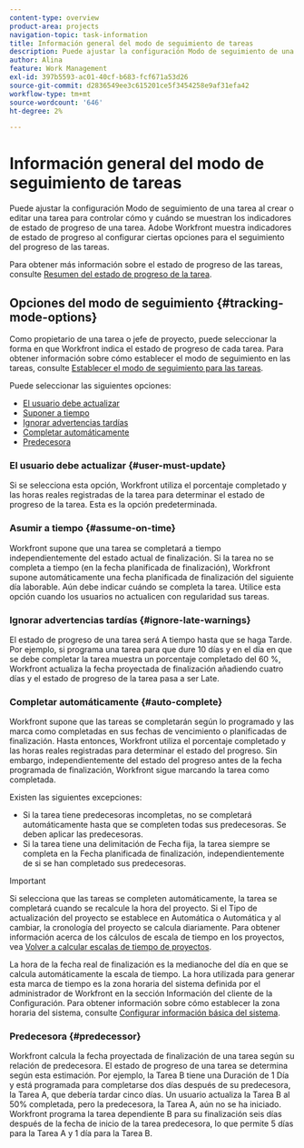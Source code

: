 ```yaml
---
content-type: overview
product-area: projects
navigation-topic: task-information
title: Información general del modo de seguimiento de tareas
description: Puede ajustar la configuración Modo de seguimiento de una tarea al crear o editar una tarea para controlar cómo y cuándo se muestran los indicadores de estado de progreso de una tarea. Adobe Workfront muestra indicadores de estado de progreso al configurar ciertas opciones para el seguimiento del progreso de las tareas.
author: Alina
feature: Work Management
exl-id: 397b5593-ac01-40cf-b683-fcf671a53d26
source-git-commit: d2836549ee3c615201ce5f3454258e9af31efa42
workflow-type: tm+mt
source-wordcount: '646'
ht-degree: 2%

---
```


# Información general del modo de seguimiento de tareas

<!-- Audited: 01/2024 -->

Puede ajustar la configuración Modo de seguimiento de una tarea al crear o editar una tarea para controlar cómo y cuándo se muestran los indicadores de estado de progreso de una tarea. Adobe Workfront muestra indicadores de estado de progreso al configurar ciertas opciones para el seguimiento del progreso de las tareas.

Para obtener más información sobre el estado de progreso de las tareas, consulte [Resumen del estado de progreso de la tarea](../../../manage-work/tasks/task-information/task-progress-status.md).

<!--
<div data-mc-conditions="QuicksilverOrClassic.Draft mode">
<h2>Set Tracking Mode for tasks</h2>
<p>(NOTE: drafted, because we created a new article and linked it below. Left this article as a "Overview" article only.) </p>
<p>To set the tracking mode:</p>
<ol>
<li value="1">Go to the task you want to set the tracking mode for.</li>
<li value="2"> <p data-mc-conditions="QuicksilverOrClassic.Quicksilver">Click the <strong>More</strong> icon <img src="assets/qs-more-icon-on-an-object.png">next to the name of the task, then click&nbsp;<strong>Edit</strong>.</p> <p>The Edit Task dialog box opens. </p> </li>
<li value="3"> <p>In the&nbsp;<strong>Settings</strong> section, use the&nbsp;<strong>Tracking Mode</strong> drop-down menu to select the Tracking Mode for the task.</p> <p>For more information about the tracking mode options, see the <a href="#tracking-mode-options" class="MCXref xref" xrefformat="{para}">Tracking Mode options</a> section in this article. </p> </li>
<li value="4">Click&nbsp;<strong>Save Changes.</strong></li>
</ol>
</div>
-->

## Opciones del modo de seguimiento {#tracking-mode-options}

Como propietario de una tarea o jefe de proyecto, puede seleccionar la forma en que Workfront indica el estado de progreso de cada tarea. Para obtener información sobre cómo establecer el modo de seguimiento en las tareas, consulte [Establecer el modo de seguimiento para las tareas](../../../manage-work/tasks/task-information/set-tracking-mode-for-tasks.md).

Puede seleccionar las siguientes opciones:

* [El usuario debe actualizar](#user-must-update)
* [Suponer a tiempo](#assume-on-time)
* [Ignorar advertencias tardías](#ignore-late-warnings)
* [Completar automáticamente](#auto-complete)
* [Predecesora](#predecessor)

### El usuario debe actualizar {#user-must-update}

Si se selecciona esta opción, Workfront utiliza el porcentaje completado y las horas reales registradas de la tarea para determinar el estado de progreso de la tarea. Esta es la opción predeterminada.

### Asumir a tiempo {#assume-on-time}

Workfront supone que una tarea se completará a tiempo independientemente del estado actual de finalización. Si la tarea no se completa a tiempo (en la fecha planificada de finalización), Workfront supone automáticamente una fecha planificada de finalización del siguiente día laborable. Aún debe indicar cuándo se completa la tarea. Utilice esta opción cuando los usuarios no actualicen con regularidad sus tareas.

### Ignorar advertencias tardías {#ignore-late-warnings}

El estado de progreso de una tarea será A tiempo hasta que se haga Tarde. Por ejemplo, si programa una tarea para que dure 10 días y en el día en que se debe completar la tarea muestra un porcentaje completado del 60 %, Workfront actualiza la fecha proyectada de finalización añadiendo cuatro días y el estado de progreso de la tarea pasa a ser Late.

### Completar automáticamente {#auto-complete}

Workfront supone que las tareas se completarán según lo programado y las marca como completadas en sus fechas de vencimiento o planificadas de finalización. Hasta entonces, Workfront utiliza el porcentaje completado y las horas reales registradas para determinar el estado del progreso. Sin embargo, independientemente del estado del progreso antes de la fecha programada de finalización, Workfront sigue marcando la tarea como completada.

Existen las siguientes excepciones:

* Si la tarea tiene predecesoras incompletas, no se completará automáticamente hasta que se completen todas sus predecesoras. Se deben aplicar las predecesoras.
* Si la tarea tiene una delimitación de Fecha fija, la tarea siempre se completa en la Fecha planificada de finalización, independientemente de si se han completado sus predecesoras.

>[!IMPORTANT]
>
>Si selecciona que las tareas se completen automáticamente, la tarea se completará cuando se recalcule la hora del proyecto. Si el Tipo de actualización del proyecto se establece en Automática o Automática y al cambiar, la cronología del proyecto se calcula diariamente. Para obtener información acerca de los cálculos de escala de tiempo en los proyectos, vea [Volver a calcular escalas de tiempo de proyectos](../../../manage-work/projects/manage-projects/recalculate-project-timeline.md).
>
>La hora de la fecha real de finalización es la medianoche del día en que se calcula automáticamente la escala de tiempo. La hora utilizada para generar esta marca de tiempo es la zona horaria del sistema definida por el administrador de Workfront en la sección Información del cliente de la Configuración. Para obtener información sobre cómo establecer la zona horaria del sistema, consulte [Configurar información básica del sistema](../../../administration-and-setup/get-started-wf-administration/configure-basic-info.md).

### Predecesora {#predecessor}

Workfront calcula la fecha proyectada de finalización de una tarea según su relación de predecesora. El estado de progreso de una tarea se determina según esta estimación. Por ejemplo, la Tarea B tiene una Duración de 1 Día y está programada para completarse dos días después de su predecesora, la Tarea A, que debería tardar cinco días. Un usuario actualiza la Tarea B al 50% completada, pero la predecesora, la Tarea A, aún no se ha iniciado. Workfront programa la tarea dependiente B para su finalización seis días después de la fecha de inicio de la tarea predecesora, lo que permite 5 días para la Tarea A y 1 día para la Tarea B.
